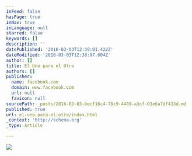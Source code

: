 ```yaml
---
inFeed: false
hasPage: true
inNav: true
inLanguage: null
starred: false
keywords: []
description: ''
datePublished: '2016-03-03T12:39:01.422Z'
dateModified: '2016-03-03T12:38:07.604Z'
author: []
title: El Uno para el Otro
authors: []
publisher:
  name: facebook.com
  domain: www.facebook.com
  url: null
  favicon: null
sourcePath: _posts/2016-03-03-becf16c4-78c9-4488-a3cf-03e6a7df433d.md
published: true
url: el-uno-para-el-otro/index.html
_context: 'http://schema.org'
_type: Article

---
```

![](https://s3-us-west-2.amazonaws.com/the-grid-img/p/11ca3935bcad8dc2fa5bb1168950ae859adae5e7.jpg)